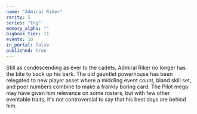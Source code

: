 ```yaml
---
name: "Admiral Riker"
rarity: 5
series: "tng"
memory_alpha: ""
bigbook_tier: 11
events: 10
in_portal: false
published: true
---
```


Still as condescending as ever to the cadets, Admiral Riker no longer has the bite to back up his bark. The old gauntlet powerhouse has been relegated to new player asset where a middling event count, bland skill set, and poor numbers combine to make a frankly boring card. The Pilot mega may have given him relevance on some rosters, but with few other eventable traits, it's not controversial to say that his best days are behind him.
